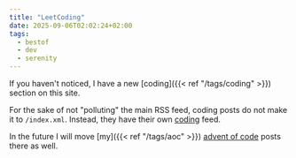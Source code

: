```yaml
---
title: "LeetCoding"
date: 2025-09-06T02:02:24+02:00
tags:
  - bestof
  - dev
  - serenity
---
```


If you haven't noticed, I have a new [coding]({{< ref "/tags/coding" >}})
section on this site.

For the sake of not "polluting" the main RSS feed, coding posts do not make it
to `/index.xml`. Instead, they have their own
[coding](/tags/coding/index.xml) feed.

In the future I will move [my]({{< ref "/tags/aoc" >}}) [advent of
code](https://adventofcode.com/) posts there as well.
